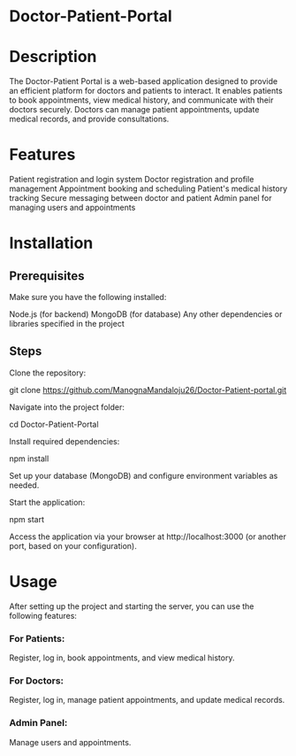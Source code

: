 # Doctor-Patient-Portal
# Description
The Doctor-Patient Portal is a web-based application designed to provide an efficient platform for doctors and patients to interact. It enables patients to book appointments, view medical history, and communicate with their doctors securely. Doctors can manage patient appointments, update medical records, and provide consultations.

# Features
Patient registration and login system Doctor registration and profile management Appointment booking and scheduling Patient's medical history tracking Secure messaging between doctor and patient Admin panel for managing users and appointments

# Installation
## Prerequisites
Make sure you have the following installed:

Node.js (for backend) MongoDB (for database) Any other dependencies or libraries specified in the project

## Steps
Clone the repository:

git clone https://github.com/ManognaMandaloju26/Doctor-Patient-portal.git

Navigate into the project folder:

cd Doctor-Patient-Portal

Install required dependencies:

npm install

Set up your database (MongoDB) and configure environment variables as needed.

Start the application:

npm start

Access the application via your browser at http://localhost:3000 (or another port, based on your configuration).

# Usage
After setting up the project and starting the server, you can use the following features:

### For Patients:
Register, log in, book appointments, and view medical history.
### For Doctors:
Register, log in, manage patient appointments, and update medical records.
### Admin Panel:
Manage users and appointments.
